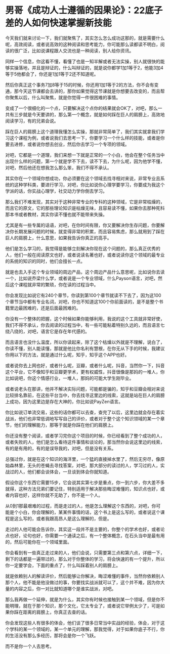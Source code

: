 # 男哥《成功人士遵循的因果论》：22底子差的人如何快速掌握新技能

今天我们就来讨论一下，我们就聚焦了，其实怎么怎么成功这那的，就是需要什么呢，高效阅读，或者说高效的这种阅读和思考能力，你可能那么读都读不明白，阅读的很广泛，比如说课程跟人交流也是一种阅读，别人给你资讯。

同样一个信息，你这看不懂，看懂了也是一知半解或者无法实操，别人就很快的能够实操落地，并且是辩证的，什么叫辩证的，就是说你都学1加1等于2，他能3加4等于5他都会了，你还是1加1等于2还不知道呢。

然后你真正这个事务7加8等于15的时候，你还用1加1等于2的方法，你不会有变通，那今天这节课都会去讲的，那你如果觉得这节课就是你想要去改变的，而且帮你聚焦以后，什么叫聚焦，就是你觉得一件很困难的事情。

变成了一个很细化的一个点，只要解决这个点你的结果就会OK了，对吧，那么一共有三步就是今天要讲的，那么第一个概念，就是如何踩在巨人的肩膀上，高效地阅读学习，有的兄弟会说。

踩在巨人的肩膀上这个道理我懂怎么实操，那就非常简单了，我们其实就拿我们学习这个课程为例，或者说我们去思考一下，你要学习一个什么样的技能，或者是你要去进修，或者说你想去创业，然后你去学习一个专项的领域。

对吧，它都是一个道理，我们来想一下就是正常的一个小白，他会在整个任务当中出现什么样的问题，第一个就是学不下去，读不下去，为什么呢，因为他学不懂，对吧，然后他还在想我怎么那么笨，我们不得不承认。

其实你在一个领域你想成功，你必须要在这个领域去找寻相对来说，非常专业且系统的这种学科类，要进行学习，对吧，你比如说你心理学要学习，你要成为我这个学派的话，你实战心理学，社交动力学你倒去学习。

那么我们不难发现，其实对于这种非常专业的专科的这种领域，它是非常枯燥的，而且它的原文，它的那些理论知识是枯燥无味，且容易读不懂，如果你去那种死科那本书或者教材，其实你读不懂也就不能带来失操。

尤其是有一些专属的话语，对吧，在你时间有限，你又要解决你生存问题，你要解决你长期发展问题的时候，就变得非常的积累，而且容易焦虑，那么就用到了踩在巨人的肩膀上，什么意思，如果我告诉你真正的高手。

他们是怎么学习的，我觉得是能够立刻解决你现在这个问题的，那么真正优秀的人，他们一般在阅读原文也好，或者说读名著也好，或者说读你这个领域的最专业的系统的知识的同时，他们会擅长一点。

就是也去入手这个专业领域的周边产品，这个周边产品什么意思呢，比如说你去读一个，比如说乔梁什么学，或者说是一个专业领域，什么Payson语言，对吧，然后这个课程就非常的繁琐，你在读的过程当中。

你会发现比如说它有240个章节，你读到第100个章节就读不下去了，因为这100个章节当中都有专业名词，对吧，你也不知道这100个你前面读的，是不是整个书籍里边最困难的，还是后面最困难的。

你没有一个整体的把握，这个时候如果你能够利用，我说的这个工具就非常好使，我们不得不承认，你去阅读的过程当中，有一些可能粘着特别久远的，而且语言七绕八绕的，对吧，语言它是存在年代感的。

而且语言也没什么温度，所以你读起来，除了这个枯燥以外就是不理解，说白了，你读不懂，别人能读懂，那就是他比你名利有慧根，在你无从下手的时候，我建议你用以下的方法，就是通过什么呢，知乎，知乎这个APP也好。

或者说你去上网也好，或者什么呢，豆瓣，或者什么呢，抖音，当然你一下，抖音这个平台，它不像知乎和豆瓣更学术，更有权威性，抖音很像是那妈的一堆人，你比如说吧，你这个情感行业，一堆人，那妈的可能大学生刚毕业。

或者说老头在那讲，他并不解决实际问题，可能都是骗的，知乎和豆瓣会相对来说比较排名靠前，在这些平台当中，你去找寻这里边的线索，这就是站在巨人的肩膀上成功，因为这里边是存在大神的，你比如说PayZen语言。

你比如说订单流交易，这些的话你都可以去查，查完了以后，这里边就会存在着实战派，他们也非常低调地写写自己的评价，或者对于整个这个知识领域的某一个章节，他们的理解能力，那等于就是你踩在他们的肩膀上。

你还没有整个阅读，或者学习完你这个项目的时候，你已经看到了整个成功的人，或者失败的人，他们是怎么看待这件事情和谈论的，那当然你会说这里边的线索，有的是有用的，有的是误导我的，对吧，但是没有关系。

总强过你，就是在这个知识的海洋里，一个猛的直接掉水里了，然后无穷尽，像原始森林里，无头的苍蝇去寻找答案，对吧，那大部分的读过的人，学习过的人，实战过的人，他们都会谈体会，一旦谈到体会你就知道。

假设你这个东西它需要15步，它会说其实第七步是重点，你一到六步，你大差不多就得，这种方法兄弟们要记住，特别适用于解决那些晦涩难懂的，知识点也好，或者内容也好，这样你就不无助了，你不是一个人。

从0到1那最艰难的过程，而是走过的人，他是怎么理解这个东西的，对吧，你可能是个小白，你会理解的，某某件事情的话，这个书上是这么写的，或者说这个课程是这么写的，或者我跟高昂人是这么理解的，但是。

走过的人他可能会告诉你，其实这一段并不是主要的，你整个的学术也好，或者论点也好，论句也好，你需要一个通读之后，有一个整体概念，在石头当中是最有用的，然后可能你在一个领域里面。

你会看到有一些真正走过来的人，他们会说，只需要第三点和第六点，详细一下，剩下的话都是一遍带过的，那么对于你整体的学习，将会快速的有一个提升，所以你一定要学会，下面的重点了，什么叫踩着别人的肩膀上。

就是依赖别人的解读评价，然后能够让你解决，晦涩难懂的事件，当然你依赖别人那个人，他不能是他没做过的事，你要找实战派就可以了，这个并不难，因为你大量的内容之后，你一对比就知道哪个是谁实战派，对吧。

那么我再做一个延伸，就是为什么，其实你有时候也接触到某一个领域，但是你不能明理，就在于那个知识，那个文化，它太专业了，或者说它举例太少了，可是如果你踩在距离的肩膀上，你真正去查的话。

你会发现这些人有很多的体会，他们谈了很多日常当中实战的经验，体会，对于这个学科的某一个领域的，某一个单元的理解，那我觉得，对于如果你底子不行，你的生活没有那么多经历，那将会是你一个飞跃。

而不是你一个人去思考。